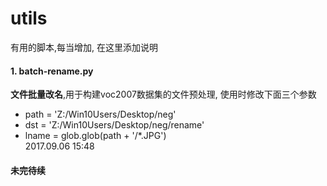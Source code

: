 # utils
有用的脚本,每当增加, 在这里添加说明

#### 1. batch-rename.py
**文件批量改名**,用于构建voc2007数据集的文件预处理, 使用时修改下面三个参数<br/>
* path = 'Z:/Win10Users/Desktop/neg'<br/>
* dst = 'Z:/Win10Users/Desktop/neg/rename'<br/>
* lname = glob.glob(path + '/*.JPG')<br/>
2017.09.06 15:48

#### 未完待续
